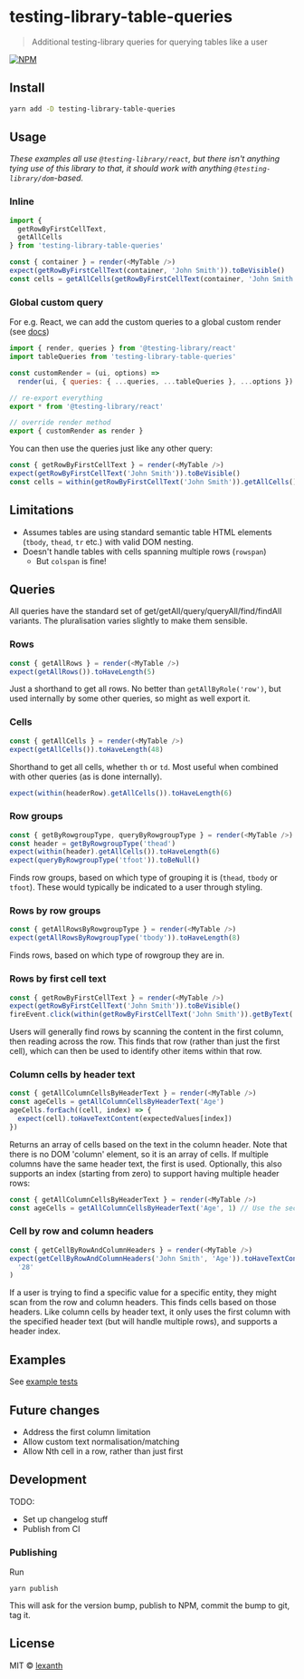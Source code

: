 # testing-library-table-queries

> Additional testing-library queries for querying tables like a user

[![NPM](https://img.shields.io/npm/v/testing-library-table-queries.svg)](https://www.npmjs.com/package/testing-library-table-queries)

## Install

```bash
yarn add -D testing-library-table-queries
```

## Usage

_These examples all use `@testing-library/react`, but there isn't anything tying use of this library to that, it should work with anything `@testing-library/dom`-based._

### Inline

```js
import {
  getRowByFirstCellText,
  getAllCells
} from 'testing-library-table-queries'

const { container } = render(<MyTable />)
expect(getRowByFirstCellText(container, 'John Smith')).toBeVisible()
const cells = getAllCells(getRowByFirstCellText(container, 'John Smith'))
```

### Global custom query

For e.g. React, we can add the custom queries to a global custom render (see [docs](https://testing-library.com/docs/react-testing-library/setup#add-custom-queries))

```js
import { render, queries } from '@testing-library/react'
import tableQueries from 'testing-library-table-queries'

const customRender = (ui, options) =>
  render(ui, { queries: { ...queries, ...tableQueries }, ...options })

// re-export everything
export * from '@testing-library/react'

// override render method
export { customRender as render }
```

You can then use the queries just like any other query:

```js
const { getRowByFirstCellText } = render(<MyTable />)
expect(getRowByFirstCellText('John Smith')).toBeVisible()
const cells = within(getRowByFirstCellText('John Smith')).getAllCells()
```

## Limitations

- Assumes tables are using standard semantic table HTML elements (`tbody`, `thead`, `tr` etc.) with valid DOM nesting.
- Doesn't handle tables with cells spanning multiple rows (`rowspan`)
  - But `colspan` is fine!

## Queries

All queries have the standard set of get/getAll/query/queryAll/find/findAll variants. The pluralisation varies slightly to make them sensible.

### Rows

```js
const { getAllRows } = render(<MyTable />)
expect(getAllRows()).toHaveLength(5)
```

Just a shorthand to get all rows. No better than `getAllByRole('row')`, but used internally by some other queries, so might as well export it.

### Cells

```js
const { getAllCells } = render(<MyTable />)
expect(getAllCells()).toHaveLength(48)
```

Shorthand to get all cells, whether `th` or `td`. Most useful when combined with other queries (as is done internally).

```js
expect(within(headerRow).getAllCells()).toHaveLength(6)
```

### Row groups

```js
const { getByRowgroupType, queryByRowgroupType } = render(<MyTable />)
const header = getByRowgroupType('thead')
expect(within(header).getAllCells()).toHaveLength(6)
expect(queryByRowgroupType('tfoot')).toBeNull()
```

Finds row groups, based on which type of grouping it is (`thead`, `tbody` or `tfoot`). These would typically be indicated to a user through styling.

### Rows by row groups

```js
const { getAllRowsByRowgroupType } = render(<MyTable />)
expect(getAllRowsByRowgroupType('tbody')).toHaveLength(8)
```

Finds rows, based on which type of rowgroup they are in.

### Rows by first cell text

```js
const { getRowByFirstCellText } = render(<MyTable />)
expect(getRowByFirstCellText('John Smith')).toBeVisible()
fireEvent.click(within(getRowByFirstCellText('John Smith')).getByText('Delete'))
```

Users will generally find rows by scanning the content in the first column, then reading across the row. This finds that row (rather than just the first cell), which can then be used to identify other items within that row.

### Column cells by header text

```js
const { getAllColumnCellsByHeaderText } = render(<MyTable />)
const ageCells = getAllColumnCellsByHeaderText('Age')
ageCells.forEach((cell, index) => {
  expect(cell).toHaveTextContent(expectedValues[index])
})
```

Returns an array of cells based on the text in the column header. Note that there is no DOM 'column' element, so it is an array of cells. If multiple columns have the same header text, the first is used. Optionally, this also supports an index (starting from zero) to support having multiple header rows:

```js
const { getAllColumnCellsByHeaderText } = render(<MyTable />)
const ageCells = getAllColumnCellsByHeaderText('Age', 1) // Use the second header row, rather than the first
```

### Cell by row and column headers

```js
const { getCellByRowAndColumnHeaders } = render(<MyTable />)
expect(getCellByRowAndColumnHeaders('John Smith', 'Age')).toHaveTextContent(
  '28'
)
```

If a user is trying to find a specific value for a specific entity, they might scan from the row and column headers. This finds cells based on those headers. Like column cells by header text, it only uses the first column with the specified header text (but will handle multiple rows), and supports a header index.

## Examples

See [example tests](./example/src/SimpleTable.test.js)

## Future changes

- Address the first column limitation
- Allow custom text normalisation/matching
- Allow Nth cell in a row, rather than just first

## Development

TODO:

- Set up changelog stuff
- Publish from CI

### Publishing

Run

```
yarn publish
```

This will ask for the version bump, publish to NPM, commit the bump to git, tag it.

## License

MIT © [lexanth](https://github.com/lexanth)
